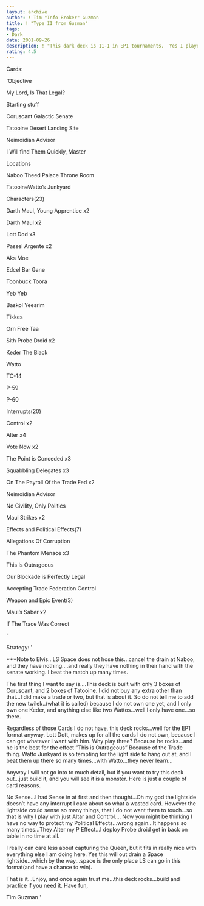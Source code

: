 ```yaml
---
layout: archive
author: ! Tim "Info Broker" Guzman
title: ! "Type II from Guzman"
tags:
- Dark
date: 2001-09-26
description: ! "This dark deck is 11-1 in EP1 tournaments.  Yes I played in that many.  Its only lost was just balls."
rating: 4.5
---
```

Cards: 

'Objective

My Lord, Is That Legal?


Starting stuff

Coruscant Galactic Senate

Tatooine Desert Landing Site

Neimoidian Advisor

I Will find Them Quickly, Master


Locations

Naboo Theed Palace Throne Room

TatooineWatto’s Junkyard


Characters(23)

Darth Maul, Young Apprentice x2

Darth Maul x2

Lott Dod x3

Passel Argente x2

Aks Moe

Edcel Bar Gane

Toonbuck Toora

Yeb Yeb

Baskol Yeesrim

Tikkes

Orn Free Taa

Sith Probe Droid x2

Keder The Black

Watto

TC-14

P-59

P-60


Interrupts(20)

Control x2

Alter x4

Vote Now x2

The Point is Conceded x3

Squabbling Delegates x3

On The Payroll Of the Trade Fed x2

Neimoidian Advisor

No Civility, Only Politics

Maul Strikes x2


Effects and Political Effects(7)

Allegations Of Corruption

The Phantom Menace x3

This Is Outrageous 

Our Blockade is Perfectly Legal

Accepting Trade Federation Control


Weapon and Epic Event(3)

Maul’s Saber x2

If The Trace Was Correct


'

Strategy: '

***Note to Elvis...LS Space does not hose this...cancel the drain at Naboo, and they have nothing....and really they have nothing in their hand with the senate working.  I beat the match up many times.




The first thing I want to say is....This deck is built with only 3 boxes of Coruscant, and 2 boxes of Tatooine.  I did not buy any extra other than that...I did make a trade or two, but that is about it.  So do not tell me to add the new twilek..(what it is called) because I do not own one yet, and I only own one Keder, and anything else like two Wattos...well I only have one...so there.


Regardless of those Cards I do not have, this deck rocks...well for the EP1 format anyway.  Lott Dott, makes up for all the cards I do not own, because I can get whatever I want with him.  Why play three?  Because he rocks...and he is the best for the effect ”This is Outrageous” Because of the Trade thing.  Watto Junkyard is so tempting for the light side to hang out at, and I beat them up there so many times...with Watto...they never learn...


Anyway I will not go into to much detail, but if you want to try this deck out...just build it, and you will see it is a monster.  Here is just a couple of card reasons.


No Sense...I had Sense in at first and then thought...Oh my god the lightside doesn’t have any interrupt I care about so what a wasted card.  However the lightside could sense so many things, that I do not want them to touch...so that is why I play with just Altar and Control.... Now you might be thinking I have no way to protect my Political Effects...wrong again...It happens so many times...They Alter my P Effect...I deploy Probe droid get in back on table in no time at all.


I really can care less about capturing the Queen, but it fits in really nice with everything else I am doing here.  Yes this will out drain a Space lightside...which by the way...space is the only place LS can go in this format(and have a chance to win).


That is it...Enjoy, and once again trust me...this deck rocks...build and practice if you need it. Have fun,


Tim Guzman  '